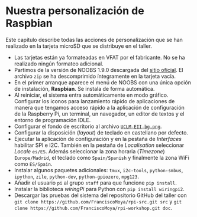 [//]: # (-*- mode: markdown ; coding: utf-8 -*-)
# Nuestra personalización de Raspbian

Este capítulo describe todas las acciones de personalización que se
han realizado en la tarjeta microSD que se distribuye en el taller.

* Las tarjetas están ya formateadas en VFAT por el fabricante. No
  se ha realizado ningún formateo adicional.
* Partimos de la versión de NOOBS 1.9.0 descargada del
  [sitio oficial](https://www.raspberrypi.org/downloads/noobs/).
  El archivo `zip` se ha descomprimido íntegramente en la
  tarjeta vacía.
* En el primer arranque aparece el menú de NOOBS con una única
  opción de instalación, **Raspbian**. Se instala de forma automática.
* Al reiniciar, el sistema entra automáticamente en modo
  gráfico. Configurar los iconos para lanzamiento rápido de
  aplicaciones de manera que tengamos acceso rápido a la aplicación de
  configuración de la Raspberry Pi, un terminal, un navegador, un
  editor de textos y el entorno de programación IDLE.
* Configurar el fondo de escritorio al archivo [`UCLM-EII-bg.png`](img/UCLM-EII-bg.png).
* Configurar la disposición (*layout*) de teclado en
  castellano por defecto.
* Ejecutar la aplicación de configuración y en la pestaña de
  *Interfaces* habilitar SPI e I2C.  También en la pestaña de
  *Localisation* seleccionar *Locale* `es/ES`.  Además seleccionar la
  zona horaria (*Timezone*) `Europe/Madrid`, el teclado
  como `Spain/Spanish` y finalmente la zona WiFi como `ES/Spain`.
* Instalar algunos paquetes adicionales: `tmux`, `i2c-tools`,
  `python-smbus`, `ipython`, `zile`, `python-dev`, `python-gpiozero`, 
  `mpg123`.
* Añadir el usuario `pi` al grupo `staff` para que funcione `pip install`.
* Instalar la biblioteca *wiringPi* para Python con `pip install wiringpi2`.
* Descargar las pruebas del sistema del repositorio GitHub del taller con 
  `git clone https://github.com/FranciscoMoya/rpi-src.git src` y 
  `git clone https://github.com/FranciscoMoya/rpi-workshop.git doc`.
